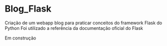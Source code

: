 # Blog_Flask
Criação de um webapp blog para praticar conceitos do framework Flask do Python
Foi utilizado a referência da documentação oficial do Flask

Em construção
